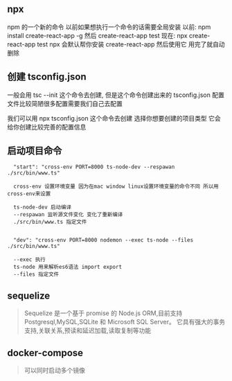 ## npx

npm 的一个新的命令 以前如果想执行一个命令的话需要全局安装
以前: npm install create-react-app -g 然后 create-react-app test
现在: npx create-react-app test
npx 会默认帮你安装 create-react-app 然后使用它 用完了就自动删除

## 创建 tsconfig.json

一般会用 tsc --init 这个命令去创建, 但是这个命令创建出来的 tsconfig.json 配置文件比较简陋很多配置需要我们自己去配置

我们可以用 npx tsconfig.json 这个命令去创建 选择你想要创建的项目类型 它会给你创建比较完善的配置信息

## 启动项目命令

```
  "start": "cross-env PORT=8000 ts-node-dev --respawan ./src/bin/www.ts"

  cross-env 设置环境变量 因为在mac window linux设置环境变量的命令不同 所以用cross-env来设置

  ts-node-dev 启动编译
  --respawan 监听源文件变化 变化了重新编译
  ./src/bin/www.ts 指定文件


  "dev": "cross-env PORT=8000 nodemon --exec ts-node --files ./src/bin/www.ts"

  --exec 执行
  ts-node 用来解析es6语法 import export
  --files 指定文件
```

## sequelize

> Sequelize 是一个基于 promise 的 Node.js ORM,目前支持 Postgresql,MySQL,SQLite 和 Microsoft SQL Server。 它具有强大的事务支持,关联关系,预读和延迟加载,读取复制等功能

## docker-compose

> 可以同时启动多个镜像
